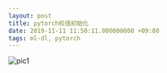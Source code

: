 ```yaml
---
layout: post
title: pytorch权值初始化
date: 2019-11-11 11:50:11.000000000 +09:00
tags: ml-dl, pytorch
---
```


![pic1](https://github.com/StonesLuo/stonesluo.github.io/raw/master/_posts/2019-11-11-pytorch权值初始化.resources/pytorch权值初始化.png)